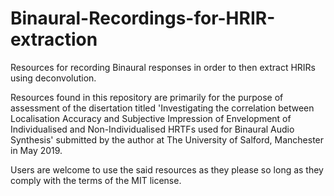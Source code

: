 # Binaural-Recordings-for-HRIR-extraction
Resources for recording Binaural responses in order to then extract HRIRs using deconvolution.

Resources found in this repository are primarily for the purpose of assessment of the disertation titled 'Investigating the correlation between Localisation Accuracy and Subjective Impression of Envelopment of Individualised and Non-Individualised HRTFs used for Binaural Audio Synthesis' submitted by the author at The University of Salford, Manchester in May 2019. 

Users are welcome to use the said resources as they please so long as they comply with the terms of the MIT license. 
